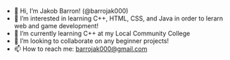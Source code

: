 - 👋 Hi, I’m Jakob Barron! (@barrojak000)
- 👀 I’m interested in learning C++, HTML, CSS, and Java in order to lerarn web and game development! 
- 🌱 I’m currently learning C++ at my Local Community College
- 💞️ I’m looking to collaborate on any beginner projects!
- 📫 How to reach me: barrojak000@gmail.com
<!---
barrojak000/barrojak000 is a ✨ special ✨ repository because its `README.md` (this file) appears on your GitHub profile.
You can click the Preview link to take a look at your changes.
--->
